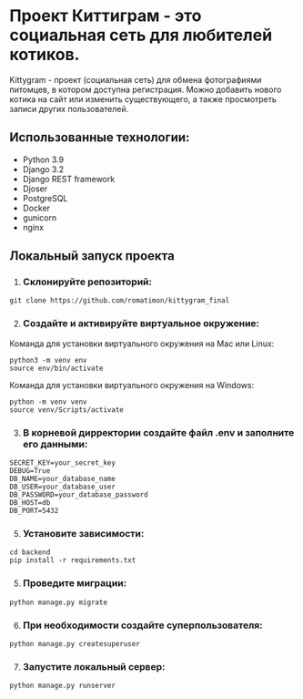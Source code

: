 # Проект Киттиграм - это социальная сеть для любителей котиков.
Kittygram - проект (социальная сеть) для обмена фотографиями питомцев, в котором доступна регистрация. Можно добавить нового котика на сайт или изменить существующего, а также просмотреть записи других пользователей.

## Использованные технологии:
- Python 3.9
- Django 3.2
- Django REST framework
- Djoser
- PostgreSQL
- Docker
- gunicorn
- nginx

## Локальный запуск проекта
1. ### Склонируйте репозиторий:
```
git clone https://github.com/romatimon/kittygram_final
```

2. ### Создайте и активируйте виртуальное окружение:
Команда для установки виртуального окружения на Mac или Linux:
```
python3 -m venv env
source env/bin/activate
```

Команда для установки виртуального окружения на Windows:
```
python -m venv venv
source venv/Scripts/activate
```

3. ### В корневой дирректории создайте файл .env и заполните его данными:
```
SECRET_KEY=your_secret_key
DEBUG=True
DB_NAME=your_database_name
DB_USER=your_database_user
DB_PASSWORD=your_database_password
DB_HOST=db
DB_PORT=5432
```

5. ### Установите зависимости:
```
cd backend
pip install -r requirements.txt
```

5. ### Проведите миграции:
```
python manage.py migrate
```

6. ### При необходимости создайте суперпользователя:
```
python manage.py createsuperuser
```

7. ### Запустите локальный сервер:
```
python manage.py runserver
```

